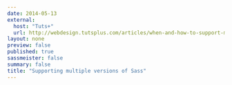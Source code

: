 ```yaml
---
date: 2014-05-13
external: 
  host: "Tuts+"
  url: http://webdesign.tutsplus.com/articles/when-and-how-to-support-multiple-versions-of-sass--cms-20935
layout: none
preview: false
published: true
sassmeister: false
summary: false
title: "Supporting multiple versions of Sass"
---
```

